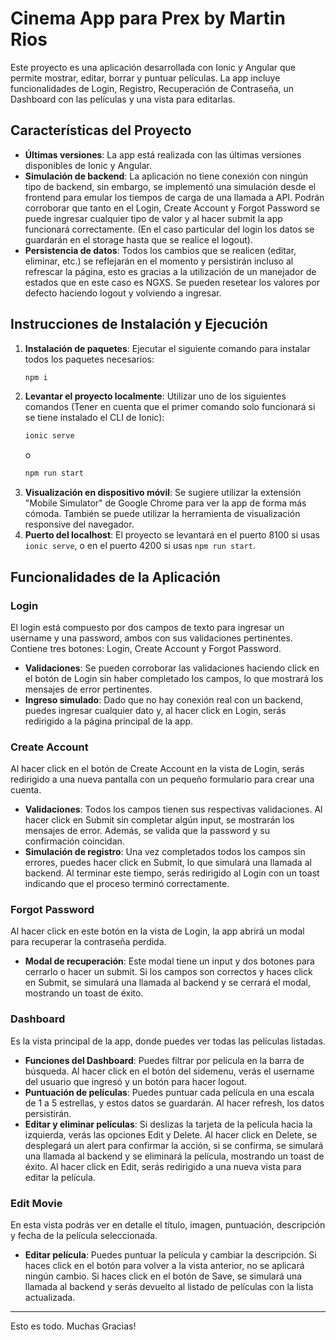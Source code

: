 # Cinema App para Prex by Martin Rios

Este proyecto es una aplicación desarrollada con Ionic y Angular que permite mostrar, editar, borrar y puntuar películas. La app incluye funcionalidades de Login, Registro, Recuperación de Contraseña, un Dashboard con las películas y una vista para editarlas.

## Características del Proyecto

- **Últimas versiones**: La app está realizada con las últimas versiones disponibles de Ionic y Angular.
- **Simulación de backend**: La aplicación no tiene conexión con ningún tipo de backend, sin embargo, se implementó una simulación desde el frontend para emular los tiempos de carga de una llamada a API. Podrán corroborar que tanto en el Login, Create Account y Forgot Password se puede ingresar cualquier tipo de valor y al hacer submit la app funcionará correctamente. (En el caso particular del login los datos se guardarán en el storage hasta que se realice el logout).
- **Persistencia de datos**: Todos los cambios que se realicen (editar, eliminar, etc.) se reflejarán en el momento y persistirán incluso al refrescar la página, esto es gracias a la utilización de un manejador de estados que en este caso es NGXS. Se pueden resetear los valores por defecto haciendo logout y volviendo a ingresar.

## Instrucciones de Instalación y Ejecución

1. **Instalación de paquetes**: Ejecutar el siguiente comando para instalar todos los paquetes necesarios:
    ```bash
    npm i
    ```
2. **Levantar el proyecto localmente**: Utilizar uno de los siguientes comandos (Tener en cuenta que el primer comando solo funcionará si se tiene instalado el CLI de Ionic):
    ```bash
    ionic serve
    ```
    o
    ```bash
    npm run start
    ```
3. **Visualización en dispositivo móvil**: Se sugiere utilizar la extensión "Mobile Simulator" de Google Chrome para ver la app de forma más cómoda. También se puede utilizar la herramienta de visualización responsive del navegador.
4. **Puerto del localhost**: El proyecto se levantará en el puerto 8100 si usas `ionic serve`, o en el puerto 4200 si usas `npm run start`.

## Funcionalidades de la Aplicación

### Login
El login está compuesto por dos campos de texto para ingresar un username y una password, ambos con sus validaciones pertinentes. Contiene tres botones: Login, Create Account y Forgot Password. 

- **Validaciones**: Se pueden corroborar las validaciones haciendo click en el botón de Login sin haber completado los campos, lo que mostrará los mensajes de error pertinentes.
- **Ingreso simulado**: Dado que no hay conexión real con un backend, puedes ingresar cualquier dato y, al hacer click en Login, serás redirigido a la página principal de la app.

### Create Account
Al hacer click en el botón de Create Account en la vista de Login, serás redirigido a una nueva pantalla con un pequeño formulario para crear una cuenta.

- **Validaciones**: Todos los campos tienen sus respectivas validaciones. Al hacer click en Submit sin completar algún input, se mostrarán los mensajes de error. Además, se valida que la password y su confirmación coincidan.
- **Simulación de registro**: Una vez completados todos los campos sin errores, puedes hacer click en Submit, lo que simulará una llamada al backend. Al terminar este tiempo, serás redirigido al Login con un toast indicando que el proceso terminó correctamente.

### Forgot Password
Al hacer click en este botón en la vista de Login, la app abrirá un modal para recuperar la contraseña perdida.

- **Modal de recuperación**: Este modal tiene un input y dos botones para cerrarlo o hacer un submit. Si los campos son correctos y haces click en Submit, se simulará una llamada al backend y se cerrará el modal, mostrando un toast de éxito.

### Dashboard
Es la vista principal de la app, donde puedes ver todas las películas listadas.

- **Funciones del Dashboard**: Puedes filtrar por película en la barra de búsqueda. Al hacer click en el botón del sidemenu, verás el username del usuario que ingresó y un botón para hacer logout.
- **Puntuación de películas**: Puedes puntuar cada película en una escala de 1 a 5 estrellas, y estos datos se guardarán. Al hacer refresh, los datos persistirán.
- **Editar y eliminar películas**: Si deslizas la tarjeta de la película hacia la izquierda, verás las opciones Edit y Delete. Al hacer click en Delete, se desplegará un alert para confirmar la acción, si se confirma, se simulará una llamada al backend y se eliminará la película, mostrando un toast de éxito. Al hacer click en Edit, serás redirigido a una nueva vista para editar la película.

### Edit Movie
En esta vista podrás ver en detalle el título, imagen, puntuación, descripción y fecha de la película seleccionada.

- **Editar película**: Puedes puntuar la película y cambiar la descripción. Si haces click en el botón para volver a la vista anterior, no se aplicará ningún cambio. Si haces click en el botón de Save, se simulará una llamada al backend y serás devuelto al listado de películas con la lista actualizada.

---

Esto es todo. Muchas Gracias!
